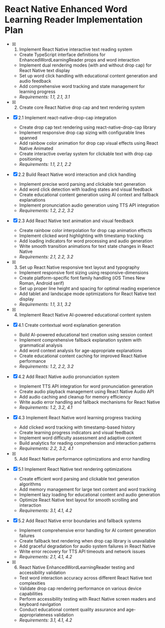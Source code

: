 # React Native Enhanced Word Learning Reader Implementation Plan

- [x] 1. Implement React Native interactive text reading system




  - Create TypeScript interface definitions for EnhancedWordLearningReader props and word interaction
  - Implement dual rendering modes (with and without drop cap) for React Native text display
  - Set up word click handling with educational content generation and audio feedback
  - Add comprehensive word tracking and state management for learning progress
  - _Requirements: 1.1, 2.1, 3.1_

- [x] 2. Create core React Native drop cap and text rendering system





- [x] 2.1 Implement react-native-drop-cap integration



  - Create drop cap text rendering using react-native-drop-cap library
  - Implement responsive drop cap sizing with configurable lines spanned
  - Add rainbow color animation for drop cap visual effects using React Native Animated
  - Create interactive overlay system for clickable text with drop cap positioning
  - _Requirements: 1.1, 2.1, 2.2_

- [x] 2.2 Build React Native word interaction and click handling

  - Implement precise word parsing and clickable text generation
  - Add word click detection with loading states and visual feedback
  - Create educational content generation using AI context and fallback explanations
  - Implement pronunciation audio generation using TTS API integration
  - _Requirements: 1.2, 2.2, 3.2_

- [x] 2.3 Add React Native text animation and visual feedback
  - Create rainbow color interpolation for drop cap animation effects
  - Implement clicked word highlighting with timestamp tracking
  - Add loading indicators for word processing and audio generation
  - Write smooth transition animations for text state changes in React Native
  - _Requirements: 2.1, 2.2, 3.2_

- [x] 3. Set up React Native responsive text layout and typography
  - Implement responsive font sizing using responsive-dimensions
  - Create platform-specific font family handling (iOS Times New Roman, Android serif)
  - Set up proper line height and spacing for optimal reading experience
  - Add tablet and landscape mode optimizations for React Native text display
  - _Requirements: 1.1, 3.1, 3.2_

- [x] 4. Implement React Native AI-powered educational content system
- [x] 4.1 Create contextual word explanation generation
  - Build AI-powered educational text creation using session context
  - Implement comprehensive fallback explanation system with grammatical analysis
  - Add word context analysis for age-appropriate explanations
  - Create educational content caching for improved React Native performance
  - _Requirements: 1.2, 2.2, 3.2_

- [x] 4.2 Add React Native audio pronunciation system
  - Implement TTS API integration for word pronunciation generation
  - Create audio playback management using React Native Audio API
  - Add audio caching and cleanup for memory efficiency
  - Write audio error handling and fallback mechanisms for React Native
  - _Requirements: 1.2, 3.2, 4.1_

- [x] 4.3 Implement React Native word learning progress tracking
  - Add clicked word tracking with timestamp-based history
  - Create learning progress indicators and visual feedback
  - Implement word difficulty assessment and adaptive content
  - Build analytics for reading comprehension and interaction patterns
  - _Requirements: 2.2, 3.2, 4.1_

- [x] 5. Add React Native performance optimizations and error handling
- [x] 5.1 Implement React Native text rendering optimizations
  - Create efficient word parsing and clickable text generation algorithms
  - Add memory management for large text content and word tracking
  - Implement lazy loading for educational content and audio generation
  - Optimize React Native text layout for smooth scrolling and interaction
  - _Requirements: 3.1, 4.1, 4.2_

- [x] 5.2 Add React Native error boundaries and fallback systems
  - Implement comprehensive error handling for AI content generation failures
  - Create fallback text rendering when drop cap library is unavailable
  - Add graceful degradation for audio system failures in React Native
  - Write error recovery for TTS API timeouts and network issues
  - _Requirements: 2.1, 4.1, 4.2_

- [x] 6. React Native EnhancedWordLearningReader testing and accessibility validation
  - Test word interaction accuracy across different React Native text complexities
  - Validate drop cap rendering performance on various device capabilities
  - Perform accessibility testing with React Native screen readers and keyboard navigation
  - Conduct educational content quality assurance and age-appropriateness validation
  - _Requirements: 3.1, 4.1, 4.2_